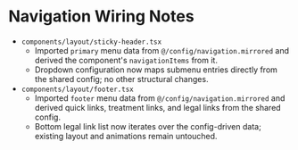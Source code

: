 # Navigation Wiring Notes

- `components/layout/sticky-header.tsx`
  - Imported `primary` menu data from `@/config/navigation.mirrored` and derived the component's `navigationItems` from it.
  - Dropdown configuration now maps submenu entries directly from the shared config; no other structural changes.
- `components/layout/footer.tsx`
  - Imported `footer` menu data from `@/config/navigation.mirrored` and derived quick links, treatment links, and legal links from the shared config.
  - Bottom legal link list now iterates over the config-driven data; existing layout and animations remain untouched.
